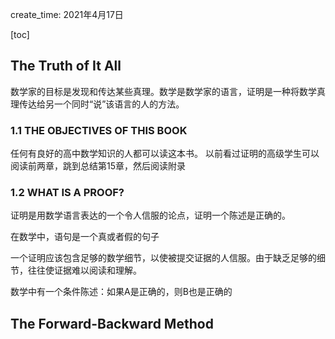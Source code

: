 create_time: 2021年4月17日

[toc]

## The Truth of It All

数学家的目标是发现和传达某些真理。数学是数学家的语言，证明是一种将数学真理传达给另一个同时“说”该语言的人的方法。

### 1.1 THE OBJECTIVES OF THIS BOOK

任何有良好的高中数学知识的人都可以读这本书。 以前看过证明的高级学生可以阅读前两章，跳到总结第15章，然后阅读附录

### 1.2 WHAT IS A PROOF?

证明是用数学语言表达的一个令人信服的论点，证明一个陈述是正确的。

在数学中，语句是一个真或者假的句子

一个证明应该包含足够的数学细节，以使被提交证据的人信服。由于缺乏足够的细节，往往使证据难以阅读和理解。

数学中有一个条件陈述：如果A是正确的，则B也是正确的



## The Forward-Backward Method

